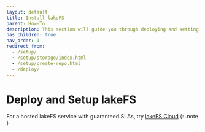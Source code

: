 ```yaml
---
layout: default
title: Install lakeFS
parent: How-To
description: This section will guide you through deploying and setting up a production lakeFS environment.
has_children: true
nav_order: 1
redirect_from:
  - /setup/
  - /setup/storage/index.html
  - /setup/create-repo.html
  - /deploy/
---
```


# Deploy and Setup lakeFS

For a hosted lakeFS service with guaranteed SLAs, try [lakeFS Cloud](https://lakefs.cloud)
{: .note }